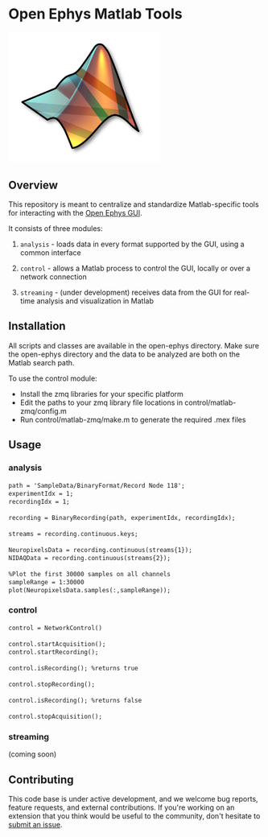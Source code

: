 # Open Ephys Matlab Tools

<img src="logo.png" width="300" />

## Overview

This repository is meant to centralize and standardize Matlab-specific tools for interacting with the [Open Ephys GUI](https://github.com/open-ephys/plugin-GUI).

It consists of three modules:

1. `analysis` - loads data in every format supported by the GUI, using a common interface

2. `control` - allows a Matlab process to control the GUI, locally or over a network connection

3. `streaming` - (under development) receives data from the GUI for real-time analysis and visualization in Matlab

## Installation

All scripts and classes are available in the open-ephys directory. Make sure the open-ephys directory and the data to be analyzed are both on the Matlab search path.

To use the control module:
- Install the zmq libraries for your specific platform
- Edit the paths to your zmq library file locations in control/matlab-zmq/config.m
- Run control/matlab-zmq/make.m to generate the required .mex files

## Usage

### analysis

```
path = 'SampleData/BinaryFormat/Record Node 118';
experimentIdx = 1;
recordingIdx = 1;

recording = BinaryRecording(path, experimentIdx, recordingIdx);

streams = recording.continuous.keys;

NeuropixelsData = recording.continuous(streams{1});
NIDAQData = recording.continuous(streams{2});

%Plot the first 30000 samples on all channels
sampleRange = 1:30000 
plot(NeuropixelsData.samples(:,sampleRange)); 
```

### control

```
control = NetworkControl()

control.startAcquisition();
control.startRecording();

control.isRecording(); %returns true

control.stopRecording();

control.isRecording(); %returns false

control.stopAcquisition();
```

### streaming

(coming soon)

## Contributing

This code base is under active development, and we welcome bug reports, feature requests, and external contributions. If you're working on an extension that you think would be useful to the community, don't hesitate to [submit an issue](https://github.com/open-ephys/open-ephys-python-tools/issues).